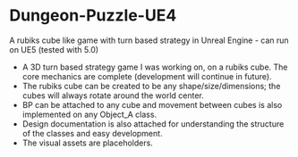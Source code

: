 # Dungeon-Puzzle-UE4
A rubiks cube like game with turn based strategy in Unreal Engine - can run on UE5 (tested with 5.0)

- A 3D turn based strategy game I was working on, on a rubiks cube. The core mechanics are complete (development will continue in future).
- The rubiks cube can be created to be any shape/size/dimensions; the cubes will always rotate around the world center.
- BP can be attached to any cube and movement between cubes is also implemented on any Object_A class.
- Design documentation is also attached for understanding the structure of the classes and easy development.
- The visual assets are placeholders.
